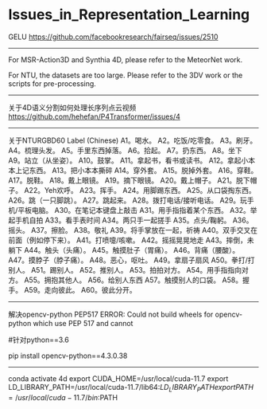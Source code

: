 # Issues_in_Representation_Learning

GELU
https://github.com/facebookresearch/fairseq/issues/2510

---
For MSR-Action3D and Synthia 4D, please refer to the MeteorNet work.

For NTU, the datasets are too large. Please refer to the 3DV work or the scripts for pre-processing.

---
关于4D语义分割如何处理长序列点云视频  https://github.com/hehefan/P4Transformer/issues/4

---
关于NTURGBD60 Label (Chinese)
A1。喝水。
A2。吃饭/吃零食。
A3。刷牙。
A4。梳理头发。
A5。手里东西掉落。
A6。拾起。
A7。扔东西。
A8。坐下
A9。站立（从坐姿）。
A10。鼓掌。
A11。拿起书，看书或读书。
A12。拿起小本本上记东西。
A13。把小本本撕碎
A14。穿外套。
A15。脱掉外套。
A16。穿鞋。
A17。脱鞋。
A18。戴上眼镜。
A19。摘下眼镜。
A20。戴上帽子。
A21。脱下帽子。
A22。Yeh欢呼。
A23。挥手。
A24。用脚踢东西。
A25。从口袋掏东西。
A26。跳（一只脚跳）。
A27。跳起来。
A28。拨打电话/接听电话。
A29。玩手机/平板电脑。
A30。在笔记本键盘上敲击
A31。用手指指着某个东西。
A32。举起手机自拍
A33。看手表时间
A34。两只手一起搓手
A35。点头/鞠躬。
A36。摇头。
A37。擦脸。
A38。敬礼
A39。将手掌放在一起，祈祷
A40。双手交叉在前面（例如停下来）。
A41。打喷嚏/咳嗽。
A42。摇摇晃晃地走
A43。摔倒，未躺下
A44。触头（头痛）。
A45。触摸肚子（胃痛）。
A46。背痛（腰酸）。
A47。摸脖子（脖子痛）。
A48。恶心，呕吐。
A49。拿扇子扇风
A50。拳打/打别人。
A51。踢别人。
A52。推别人。
A53。拍拍对方。
A54。用手指指向对方。
A55。拥抱其他人。
A56。给别人东西
A57。触摸别人的口袋。
A58。握手。
A59。走向彼此。
A60。彼此分开。

---
解决opencv-python PEP517 ERROR: Could not build wheels for opencv-python which use PEP 517 and cannot

#针对python==3.6

pip install opencv-python==4.3.0.38

---
conda activate 4d
export CUDA_HOME=/usr/local/cuda-11.7
export LD_LIBRARY_PATH=/usr/local/cuda-11.7/lib64:$LD_LIBRARY_PATH
export PATH=/usr/local/cuda-11.7/bin:$PATH
